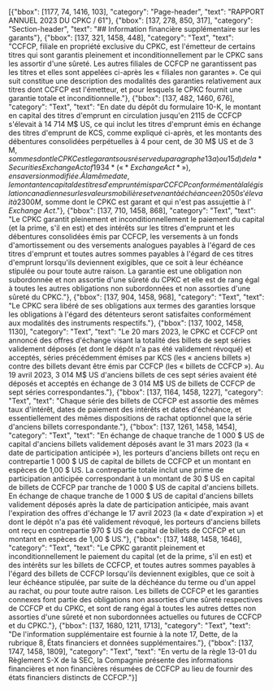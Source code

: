 [{"bbox": [1177, 74, 1416, 103], "category": "Page-header", "text": "RAPPORT ANNUEL 2023 DU CPKC / 61"}, {"bbox": [137, 278, 850, 317], "category": "Section-header", "text": "## Information financière supplémentaire sur les garants"}, {"bbox": [137, 321, 1458, 448], "category": "Text", "text": "CCFCP, filiale en propriété exclusive du CPKC, est l'émetteur de certains titres qui sont garantis pleinement et inconditionnellement par le CPKC sans les assortir d'une sûreté. Les autres filiales de CCFCP ne garantissent pas les titres et elles sont appelées ci-après les « filiales non garantes ». Ce qui suit constitue une description des modalités des garanties relativement aux titres dont CCFCP est l'émetteur, et pour lesquels le CPKC fournit une garantie totale et inconditionnelle."}, {"bbox": [137, 482, 1460, 676], "category": "Text", "text": "En date du dépôt du formulaire 10-K, le montant en capital des titres d'emprunt en circulation jusqu'en 2115 de CCFCP s'élevait à 14 714 M$ US, ce qui inclut les titres d'emprunt émis en échange des titres d'emprunt de KCS, comme expliqué ci-après, et les montants des débentures consolidées perpétuelles à 4 pour cent, de 30 M$ US et de 3 M$, sommes dont le CPKC est le garant sous réserve du paragraphe 13a) ou 15d) de la *Securities Exchange Act of 1934* (« *Exchange Act* »), en sa version modifiée. À la même date, le montant en capital des titres d'emprunt émis par CCFCP conformément à la législation canadienne sur les valeurs mobilières et venant à échéance en 2050 s'élevait à 2 300 M$, somme dont le CPKC est garant et qui n'est pas assujettie à l' *Exchange Act*."}, {"bbox": [137, 710, 1458, 868], "category": "Text", "text": "Le CPKC garantit pleinement et inconditionnellement le paiement du capital (et la prime, s'il en est) et des intérêts sur les titres d'emprunt et les débentures consolidées émis par CCFCP, les versements à un fonds d'amortissement ou des versements analogues payables à l'égard de ces titres d'emprunt et toutes autres sommes payables à l'égard de ces titres d'emprunt lorsqu'ils deviennent exigibles, que ce soit à leur échéance stipulée ou pour toute autre raison. La garantie est une obligation non subordonnée et non assortie d'une sûreté du CPKC et elle est de rang égal à toutes les autres obligations non subordonnées et non assorties d'une sûreté du CPKC."}, {"bbox": [137, 904, 1458, 968], "category": "Text", "text": "Le CPKC sera libéré de ses obligations aux termes des garanties lorsque les obligations à l'égard des détenteurs seront satisfaites conformément aux modalités des instruments respectifs."}, {"bbox": [137, 1002, 1458, 1130], "category": "Text", "text": "Le 20 mars 2023, le CPKC et CCFCP ont annoncé des offres d'échange visant la totalité des billets de sept séries validement déposés (et dont le dépôt n'a pas été validement révoqué) et acceptés, séries précédemment émises par KCS (les « anciens billets ») contre des billets devant être émis par CCFCP (les « billets de CCFCP »). Au 19 avril 2023, 3 014 M$ US d'anciens billets de ces sept séries avaient été déposés et acceptés en échange de 3 014 M$ US de billets de CCFCP de sept séries correspondantes."}, {"bbox": [137, 1164, 1458, 1227], "category": "Text", "text": "Chaque série des billets de CCFCP est assortie des mêmes taux d'intérêt, dates de paiement des intérêts et dates d'échéance, et essentiellement des mêmes dispositions de rachat optionnel que la série d'anciens billets correspondante."}, {"bbox": [137, 1261, 1458, 1454], "category": "Text", "text": "En échange de chaque tranche de 1 000 $ US de capital d'anciens billets validement déposés avant le 31 mars 2023 (la « date de participation anticipée »), les porteurs d'anciens billets ont reçu en contrepartie 1 000 $ US de capital de billets de CCFCP et un montant en espèces de 1,00 $ US. La contrepartie totale inclut une prime de participation anticipée correspondant à un montant de 30 $ US en capital de billets de CCFCP par tranche de 1 000 $ US de capital d'anciens billets. En échange de chaque tranche de 1 000 $ US de capital d'anciens billets validement déposés après la date de participation anticipée, mais avant l'expiration des offres d'échange le 17 avril 2023 (la « date d'expiration ») et dont le dépôt n'a pas été validement révoqué, les porteurs d'anciens billets ont reçu en contrepartie 970 $ US de capital de billets de CCFCP et un montant en espèces de 1,00 $ US."}, {"bbox": [137, 1488, 1458, 1646], "category": "Text", "text": "Le CPKC garantit pleinement et inconditionnellement le paiement du capital (et de la prime, s'il en est) et des intérêts sur les billets de CCFCP, et toutes autres sommes payables à l'égard des billets de CCFCP lorsqu'ils deviennent exigibles, que ce soit à leur échéance stipulée, par suite de la déchéance du terme ou d'un appel au rachat, ou pour toute autre raison. Les billets de CCFCP et les garanties connexes font partie des obligations non assorties d'une sûreté respectives de CCFCP et du CPKC, et sont de rang égal à toutes les autres dettes non assorties d'une sûreté et non subordonnées actuelles ou futures de CCFCP et du CPKC."}, {"bbox": [137, 1680, 1211, 1713], "category": "Text", "text": "De l'information supplémentaire est fournie à la note 17, Dette, de la rubrique 8, États financiers et données supplémentaires."}, {"bbox": [137, 1747, 1458, 1809], "category": "Text", "text": "En vertu de la règle 13-01 du Règlement S-X de la SEC, la Compagnie présente des informations financières et non financières résumées de CCFCP au lieu de fournir des états financiers distincts de CCFCP."}]